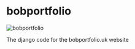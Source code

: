 # bobportfolio

<img src="https://github.com/ebob-robert/bobportfolio/raw/main/portfolio/static/portfolio/images/portfolio.jpg" alt="bobportfolio"/>

The django code for the bobportfolio.uk website
